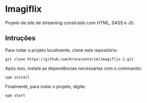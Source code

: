 # Imagiflix
Projeto de site de streaming construído com HTML, SASS e JS.

## Intruções
Para rodar o projeto localmente, clone este repositório:
```
git clone https://github.com/brucecantarim/imagiflix-2.git
```

Após isso, instale as dependências necessárias com o commando:
```
npm install
```

Finalmente, para rodar o projeto, digite:
```
npm start
```